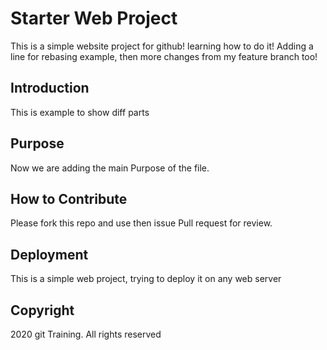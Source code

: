 # Starter Web Project

This is a simple website project for github! learning how to do it! Adding a line for rebasing example, then more changes from my feature branch too!

## Introduction

This is example to show diff parts

## Purpose

Now we are adding the main Purpose of the file. 

## How to Contribute

Please fork this repo and use then issue Pull request for review.

## Deployment


This is a simple web project, trying to deploy it on any web server


## Copyright

2020 git Training. All rights reserved
